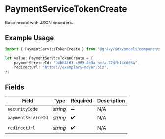 # PaymentServiceTokenCreate

Base model with JSON encoders.

## Example Usage

```typescript
import { PaymentServiceTokenCreate } from "@gr4vy/sdk/models/components";

let value: PaymentServiceTokenCreate = {
    paymentServiceId: "94bb4f63-c969-4e9a-befa-77dfb14cd66a",
    redirectUrl: "https://exemplary-mover.biz",
};
```

## Fields

| Field              | Type               | Required           | Description        |
| ------------------ | ------------------ | ------------------ | ------------------ |
| `securityCode`     | *string*           | :heavy_minus_sign: | N/A                |
| `paymentServiceId` | *string*           | :heavy_check_mark: | N/A                |
| `redirectUrl`      | *string*           | :heavy_check_mark: | N/A                |